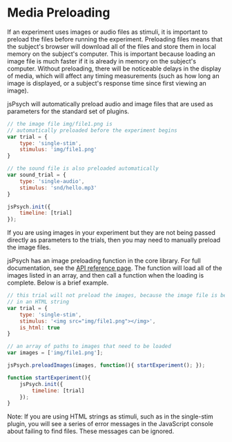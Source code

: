 # Media Preloading

If an experiment uses images or audio files as stimuli, it is important to preload the files before running the experiment. Preloading files means that the subject's browser will download all of the files and store them in local memory on the subject's computer. This is important because loading an image file is much faster if it is already in memory on the subject's computer. Without preloading, there will be noticeable delays in the display of media, which will affect any timing measurements (such as how long an image is displayed, or a subject's response time since first viewing an image).

jsPsych will automatically preload audio and image files that are used as parameters for the standard set of plugins.

```javascript
// the image file img/file1.png is
// automatically preloaded before the experiment begins
var trial = {
	type: 'single-stim',
	stimulus: 'img/file1.png'
}

// the sound file is also preloaded automatically
var sound_trial = {
	type: 'single-audio',
	stimulus: 'snd/hello.mp3'
}

jsPsych.init({
	timeline: [trial]
});
```

If you are using images in your experiment but they are not being passed directly as parameters to the trials, then you may need to manually preload the image files.

jsPsych has an image preloading function in the core library. For full documentation, see the [API reference page](../core_library/jspsych-pluginAPI.md#jspsychpluginapipreloadimages). The function will load all of the images listed in an array, and then call a function when the loading is complete. Below is a brief example.

```javascript
// this trial will not preload the images, because the image file is being used
// in an HTML string
var trial = {
	type: 'single-stim',
	stimulus: '<img src="img/file1.png"></img>',
	is_html: true
}

// an array of paths to images that need to be loaded
var images = ['img/file1.png'];

jsPsych.preloadImages(images, function(){ startExperiment(); });

function startExperiment(){
	jsPsych.init({
		timeline: [trial]
	});
}
```

Note: If you are using HTML strings as stimuli, such as in the single-stim plugin, you will see a series of error messages in the JavaScript console about failing to find files. These messages can be ignored.

